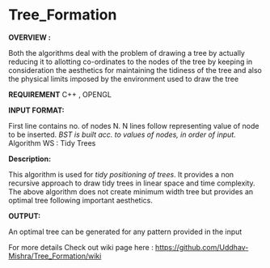# Tree_Formation

**OVERVIEW :**

Both the algorithms deal with the problem of drawing a tree by actually reducing it to allotting co-ordinates to the nodes of the tree by keeping in consideration the aesthetics for maintaining the tidiness of the tree and also the physical limits imposed by the environment used to draw the tree

**REQUIREMENT**
C++ , OPENGL

**INPUT FORMAT:**

First line contains no. of nodes N.
N lines follow representing value of node to be inserted.
*BST is built acc. to values of nodes, in order of input.*
Algorithm WS : Tidy Trees

**Description:**

This algorithm is used for *tidy positioning of trees*.
It provides a non recursive approach to draw tidy trees in linear space and time complexity.
The above algorithm does not create minimum width tree but provides an optimal tree following important aesthetics.

**OUTPUT:**

An optimal tree can be generated for any pattern provided in the input


For more details Check out wiki page here : https://github.com/Uddhav-Mishra/Tree_Formation/wiki

